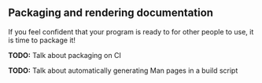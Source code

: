 ## Packaging and rendering documentation

If you feel confident that your program is ready to for other people to use,
it is time to package it!

<aside class="todo">

**TODO:** Talk about packaging on CI

</aside>
<aside class="todo">

**TODO:** Talk about automatically generating Man pages in a build script

</aside>
